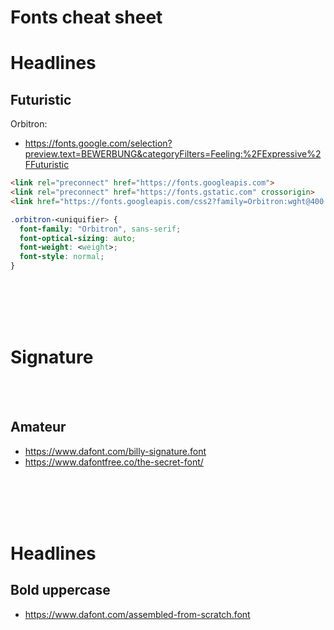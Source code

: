 # Fonts cheat sheet


# Headlines

## Futuristic

Orbitron:
- https://fonts.google.com/selection?preview.text=BEWERBUNG&categoryFilters=Feeling:%2FExpressive%2FFuturistic
```html
<link rel="preconnect" href="https://fonts.googleapis.com">
<link rel="preconnect" href="https://fonts.gstatic.com" crossorigin>
<link href="https://fonts.googleapis.com/css2?family=Orbitron:wght@400..900&display=swap" rel="stylesheet">
```
```css
.orbitron-<uniquifier> {
  font-family: "Orbitron", sans-serif;
  font-optical-sizing: auto;
  font-weight: <weight>;
  font-style: normal;
}
```









<br><br>
<br><br>

# Signature

<br><br>

## Amateur
- https://www.dafont.com/billy-signature.font
- https://www.dafontfree.co/the-secret-font/


<br><br>
<br><br>

# Headlines

## Bold uppercase
- https://www.dafont.com/assembled-from-scratch.font
